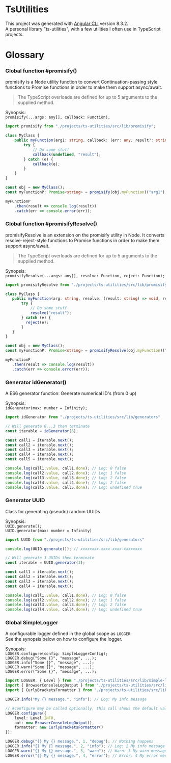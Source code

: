 # TsUtilities

This project was generated with [Angular CLI](https://github.com/angular/angular-cli) version 8.3.2.  
A personal library "ts-utilities", with a few utilities I often use in TypeScript projects.

# Glossary
### Global function #promisify()

promisify is a Node utility function to convert Continuation-passing style functions
to Promise functions in order to make them support async/await.
 
> The TypeScript overloads are defined for up to 5 arguments to the supplied method.
 
Synopsis:  
`promisify(...args: any[], callback: Function);`

```typescript
import promisify from "./projects/ts-utilities/src/lib/promisify";

class MyClass {
    public myFunction(arg1: string, callback: (err: any, result?: string) => void): void {
        try {
            // Do some stuff
            callback(undefined, "result"); 
        } catch (e) {
            callback(e);
        }
    }
}

const obj = new MyClass();
const myFunctionP: Promise<string> = promisify(obj.myFunction)("arg1");

myFunctionP
    .then(result => console.log(result))
    .catch(err => console.error(err));
```

### Global function #promisifyResolve()

 promisifyResolve is an extension on the promisify utility in Node.
 It converts resolve-reject-style functions to Promise functions in order to make them support async/await.
 
 > The TypeScript overloads are defined for up to 5 arguments to the supplied method.
 
 Synopsis:  
 `promisifyResolve(...args: any[], resolve: Function, reject: Function);`
 
 ```typescript
import promisifyResolve from "./projects/ts-utilities/src/lib/promisify";

class MyClass {
    public myFunction(arg: string, resolve: (result: string) => void, reject: (err?: any) => void): void {
        try {
            // Do some stuff
            resolve("result");
        } catch (e) {
          reject(e);
        }
    }
}
 
const obj = new MyClass();
const myFunctionP: Promise<string> = promisifyResolve(obj.myFunction)("arg1");

myFunctionP
    .then(result => console.log(result))
    .catch(err => console.error(err));
```
 
### Generator idGenerator()
A ES6 generator function: Generate numerical ID's (from 0 up)

Synopsis:  
`idGenerator(max: number = Infinity);`
```typescript
import idGenerator from "./projects/ts-utilities/src/lib/generators"

// Will generate 0...3 then terminate
const iterable = idGenerator(3);

const call1 = iterable.next();
const call2 = iterable.next();
const call3 = iterable.next();
const call4 = iterable.next();
const call5 = iterable.next();

console.log(call1.value, call1.done); // Log: 0 false
console.log(call2.value, call2.done); // Log: 1 false
console.log(call3.value, call3.done); // Log: 2 false
console.log(call4.value, call4.done); // Log: 2 false
console.log(call5.value, call5.done); // Log: undefined true
```

### Generator UUID

Class for generating (pseudo) random UUIDs.

Synopsis:  
`UUID.generate();`  
`UUID.generator(max: number = Infinity)`

```typescript
import UUID from "./projects/ts-utilities/src/lib/generators"

console.log(UUID.generate()); // xxxxxxxx-xxxx-xxxx-xxxxxxxx

// Will generate 3 UUIDs then terminate
const iterable = UUID.generator(3);

const call1 = iterable.next();
const call2 = iterable.next();
const call3 = iterable.next();
const call4 = iterable.next();

console.log(call1.value, call1.done); // Log: 0 false
console.log(call2.value, call2.done); // Log: 1 false
console.log(call3.value, call3.done); // Log: 2 false
console.log(call4.value, call4.done); // Log: undefined true
```

### Global SimpleLogger

A configurable logger defined in the global scope as `LOGGER`.  
See the synopsis below on how to configure the logger.

Synopsis:  
`LOGGER.configure(config: SimpleLoggerConfig);`  
`LOGGER.debug("Some {}", "message", ...);`  
`LOGGER.info("Some {}", "message", ...);`  
`LOGGER.warn("Some {}", "message", ...);`  
`LOGGER.error("Some {}", "message", ...);`

```typescript
import LOGGER, { Level } from "./projects/ts-utilities/src/lib/simple-logger";
import { BrowserConsoleLogOutput } from "./projects/ts-utilities/src/lib/simple-logger/log-output";
import { CurlyBracketsFormatter } from "./projects/ts-utilities/src/lib/simple-logger/log-formatter";

LOGGER.info("My {} message.", "info"); // Log: My info message

// #configure may be called optionally, this call shows the default values
LOGGER.configure({
    level: Level.INFO,
    out: new BrowserConsoleLogOutput(),
    formatter: new CurlyBracketsFormatter()
});

LOGGER.debug("{} My {} message.", 1, "debug"); // Nothing happens
LOGGER.info("{} My {} message.", 2, "info"); // Log: 2 My info message
LOGGER.warn("{} My {} message.", 3, "warn"); // Warn: 3 My warn message
LOGGER.error("{} My {} message.", 4, "error"); // Error: 4 My error message
```
